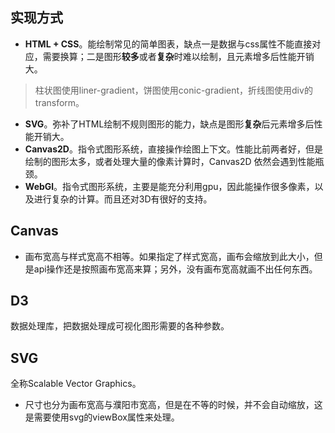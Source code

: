 ## 实现方式
- **HTML + CSS**。能绘制常见的简单图表，缺点一是数据与css属性不能直接对应，需要换算；二是图形**较多**或者**复杂**时难以绘制，且元素增多后性能开销大。
> 柱状图使用liner-gradient，饼图使用conic-gradient，折线图使用div的transform。
- **SVG**。弥补了HTML绘制不规则图形的能力，缺点是图形**复杂**后元素增多后性能开销大。
- **Canvas2D**。指令式图形系统，直接操作绘图上下文。性能比前两者好，但是绘制的图形太多，或者处理大量的像素计算时，Canvas2D 依然会遇到性能瓶颈。
- **WebGl**。指令式图形系统，主要是能充分利用gpu，因此能操作很多像素，以及进行复杂的计算。而且还对3D有很好的支持。

## Canvas
- 画布宽高与样式宽高不相等。如果指定了样式宽高，画布会缩放到此大小，但是api操作还是按照画布宽高来算；另外，没有画布宽高就画不出任何东西。

## D3
数据处理库，把数据处理成可视化图形需要的各种参数。

## SVG
全称Scalable Vector Graphics。
- 尺寸也分为画布宽高与濮阳市宽高，但是在不等的时候，并不会自动缩放，这是需要使用svg的viewBox属性来处理。